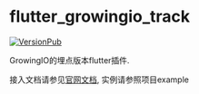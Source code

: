 # flutter_growingio_track

[![VersionPub](https://img.shields.io/pub/v/flutter_growingio_track.svg?colorB=blue)](https://pub.dartlang.org/packages/flutter_growingio_track)

GrowingIO的埋点版本flutter插件. 


接入文档请参见[官网文档](https://docs.growingio.com/docs/sdk-integration/flutter-mai-dian-sdk), 实例请参照项目example
